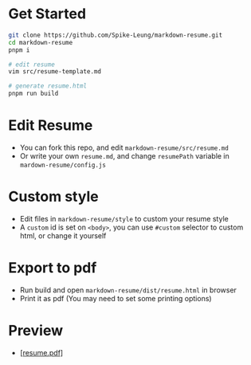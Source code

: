 # Get Started
```bash
git clone https://github.com/Spike-Leung/markdown-resume.git
cd markdown-resume
pnpm i

# edit resume
vim src/resume-template.md

# generate resume.html
pnpm run build
```

# Edit Resume
- You can fork this repo, and edit `markdown-resume/src/resume.md`
- Or write your own `resume.md`, and change `resumePath` variable in `mardown-resume/config.js`

# Custom style
- Edit files in  `markdown-resume/style` to custom your resume style
- A `custom` id is set on `<body>`, you can use `#custom` selector to custom html, or change it yourself

# Export to pdf
- Run build and open `markdown-resume/dist/resume.html` in browser
- Print it as pdf (You may need to set some printing options)

# Preview
- [[resume.pdf]](./screenshot/resume.pdf)
